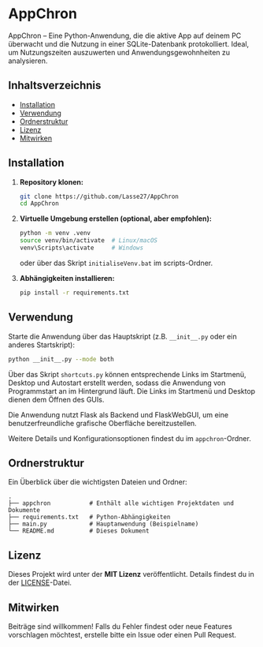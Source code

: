 # AppChron

AppChron – Eine Python-Anwendung, die die aktive App auf deinem PC überwacht und die Nutzung in einer SQLite-Datenbank protokolliert. Ideal, um Nutzungszeiten auszuwerten und Anwendungsgewohnheiten zu analysieren. 

## Inhaltsverzeichnis

- [Installation](#installation)
- [Verwendung](#verwendung)
- [Ordnerstruktur](#ordnerstruktur)
- [Lizenz](#lizenz)
- [Mitwirken](#mitwirken)

## Installation

1. **Repository klonen:**

   ```bash
   git clone https://github.com/Lasse27/AppChron
   cd AppChron
   ```

2. **Virtuelle Umgebung erstellen (optional, aber empfohlen):**

   ```bash
   python -m venv .venv
   source venv/bin/activate  # Linux/macOS
   venv\Scripts\activate     # Windows
   ```

   oder über das Skript `initialiseVenv.bat` im scripts-Ordner.

3. **Abhängigkeiten installieren:**

   ```bash
   pip install -r requirements.txt
   ```

## Verwendung

Starte die Anwendung über das Hauptskript (z.B. `__init__.py` oder ein anderes Startskript):

```bash
python __init__.py --mode both
```
Über das Skript `shortcuts.py` können entsprechende Links im Startmenü, Desktop und Autostart erstellt werden, sodass die Anwendung von Programmstart an im Hintergrund läuft.
Die Links im Startmenü und Desktop dienen dem Öffnen des GUIs.

Die Anwendung nutzt Flask als Backend und FlaskWebGUI, um eine benutzerfreundliche grafische Oberfläche bereitzustellen.

Weitere Details und Konfigurationsoptionen findest du im `appchron`-Ordner.

## Ordnerstruktur

Ein Überblick über die wichtigsten Dateien und Ordner:

```
.
├── appchron           # Enthält alle wichtigen Projektdaten und Dokumente
├── requirements.txt   # Python-Abhängigkeiten
├── main.py            # Hauptanwendung (Beispielname)
└── README.md          # Dieses Dokument
```

## Lizenz

Dieses Projekt wird unter der **MIT Lizenz** veröffentlicht. Details findest du in der [LICENSE](LICENSE)-Datei.

## Mitwirken

Beiträge sind willkommen! Falls du Fehler findest oder neue Features vorschlagen möchtest, erstelle bitte ein Issue oder einen Pull Request.

